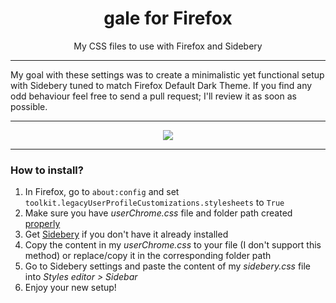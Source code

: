 <h1 align="center">gale for Firefox</h1>
<p align="center">My CSS files to use with Firefox and Sidebery</p>
<hr>
<p>My goal with these settings was to create a minimalistic yet functional setup with Sidebery tuned to match Firefox Default Dark Theme. If you find any odd behaviour feel free to send a pull request; I'll review it as soon as possible.</p>
<hr>
<p align="center"><img src="https://i.imgur.com/2TUcgwF.gif"></p>
<hr>
<h3>How to install?</h3>
<ol>
<li> In Firefox, go to <code>about:config</code> and set <code>toolkit.legacyUserProfileCustomizations.stylesheets</code> to <code>True</code></li>
<li> Make sure you have <i>userChrome.css</i> file and folder path created <a href="https://www.userchrome.org/how-create-userchrome-css.html">properly</a></li>
<li> Get <a href="https://addons.mozilla.org/firefox/addon/sidebery">Sidebery</a> if you don't have it already installed</li>
<li> Copy the content in my <i>userChrome.css</i> to your file (I don't support this method) or replace/copy it in the corresponding folder path</li>
<li> Go to Sidebery settings and paste the content of my <i>sidebery.css</i> file into <i>Styles editor > Sidebar</i> </li>
<li> Enjoy your new setup!</li>
</ol>
